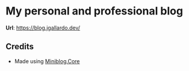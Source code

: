 # My personal and professional blog

**Url**: <https://blog.jgallardo.dev/>

## Credits
- Made using [Miniblog.Core](https://github.com/madskristensen/Miniblog.Core)